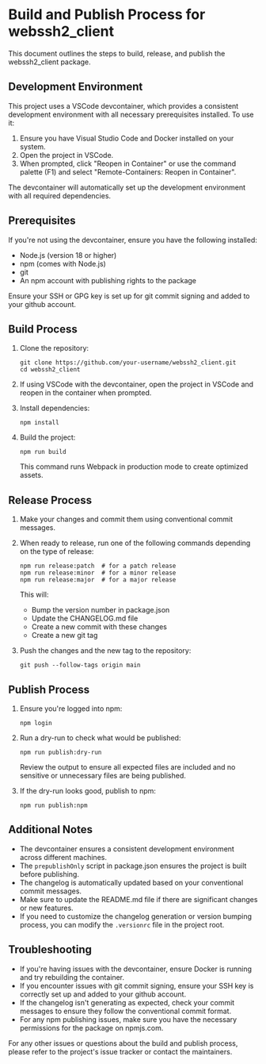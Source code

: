 # Build and Publish Process for webssh2_client

This document outlines the steps to build, release, and publish the webssh2_client package.

## Development Environment

This project uses a VSCode devcontainer, which provides a consistent development environment with all necessary prerequisites installed. To use it:

1. Ensure you have Visual Studio Code and Docker installed on your system.
2. Open the project in VSCode.
3. When prompted, click "Reopen in Container" or use the command palette (F1) and select "Remote-Containers: Reopen in Container".

The devcontainer will automatically set up the development environment with all required dependencies.

## Prerequisites

If you're not using the devcontainer, ensure you have the following installed:

- Node.js (version 18 or higher)
- npm (comes with Node.js)
- git
- An npm account with publishing rights to the package

Ensure your SSH or GPG key is set up for git commit signing and added to your github account.

## Build Process

1. Clone the repository:
   ```
   git clone https://github.com/your-username/webssh2_client.git
   cd webssh2_client
   ```

2. If using VSCode with the devcontainer, open the project in VSCode and reopen in the container when prompted.

3. Install dependencies:
   ```
   npm install
   ```

4. Build the project:
   ```
   npm run build
   ```

   This command runs Webpack in production mode to create optimized assets.

## Release Process

1. Make your changes and commit them using conventional commit messages.

2. When ready to release, run one of the following commands depending on the type of release:
   ```
   npm run release:patch  # for a patch release
   npm run release:minor  # for a minor release
   npm run release:major  # for a major release
   ```

   This will:
   - Bump the version number in package.json
   - Update the CHANGELOG.md file
   - Create a new commit with these changes
   - Create a new git tag

3. Push the changes and the new tag to the repository:
   ```
   git push --follow-tags origin main
   ```

## Publish Process

1. Ensure you're logged into npm:
   ```
   npm login
   ```

2. Run a dry-run to check what would be published:
   ```
   npm run publish:dry-run
   ```

   Review the output to ensure all expected files are included and no sensitive or unnecessary files are being published.

3. If the dry-run looks good, publish to npm:
   ```
   npm run publish:npm
   ```

## Additional Notes

- The devcontainer ensures a consistent development environment across different machines.
- The `prepublishOnly` script in package.json ensures the project is built before publishing.
- The changelog is automatically updated based on your conventional commit messages.
- Make sure to update the README.md file if there are significant changes or new features.
- If you need to customize the changelog generation or version bumping process, you can modify the `.versionrc` file in the project root.

## Troubleshooting

- If you're having issues with the devcontainer, ensure Docker is running and try rebuilding the container.
- If you encounter issues with git commit signing, ensure your SSH key is correctly set up and added to your github account.
- If the changelog isn't generating as expected, check your commit messages to ensure they follow the conventional commit format.
- For any npm publishing issues, make sure you have the necessary permissions for the package on npmjs.com.

For any other issues or questions about the build and publish process, please refer to the project's issue tracker or contact the maintainers.
